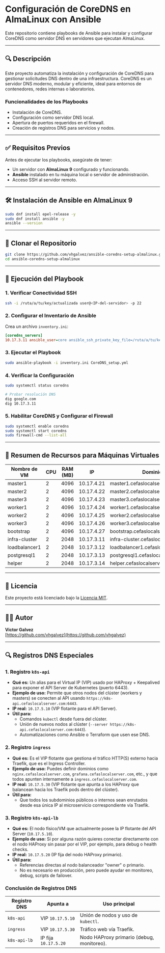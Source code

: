 # Configuración de CoreDNS en AlmaLinux con Ansible

Este repositorio contiene playbooks de Ansible para instalar y configurar CoreDNS como servidor DNS en servidores que ejecutan AlmaLinux.

---

## 🔍 Descripción

Este proyecto automatiza la instalación y configuración de CoreDNS para gestionar solicitudes DNS dentro de una infraestructura. CoreDNS es un servidor DNS moderno, modular y eficiente, ideal para entornos de contenedores, redes internas o laboratorios.

### Funcionalidades de los Playbooks

- Instalación de CoreDNS.
- Configuración como servidor DNS local.
- Apertura de puertos requeridos en el firewall.
- Creación de registros DNS para servicios y nodos.

---

## ✅ Requisitos Previos

Antes de ejecutar los playbooks, asegúrate de tener:

- Un servidor con **AlmaLinux 9** configurado y funcionando.
- **Ansible** instalado en tu máquina local o servidor de administración.
- Acceso SSH al servidor remoto.

---

## 🛠️ Instalación de Ansible en AlmaLinux 9

```bash
sudo dnf install epel-release -y
sudo dnf install ansible -y
ansible --version
```

---

## 👀 Clonar el Repositorio

```bash
git clone https://github.com/vhgalvez/ansible-coredns-setup-almalinux.git
cd ansible-coredns-setup-almalinux
```

---

## 🚪 Ejecución del Playbook

### 1. Verificar Conectividad SSH

```bash
ssh -i /ruta/a/tu/key/actualizada user@<IP-del-servidor> -p 22
```

### 2. Configurar el Inventario de Ansible

Crea un archivo `inventory.ini`:

```ini
[coredns_servers]
10.17.3.11 ansible_user=core ansible_ssh_private_key_file=/ruta/a/tu/key/actualizada ansible_port=22
```

### 3. Ejecutar el Playbook

```bash
sudo ansible-playbook -i inventory.ini CoreDNS_setup.yml
```

### 4. Verificar la Configuración

```bash
sudo systemctl status coredns

# Probar resolución DNS
dig google.com
dig 10.17.3.11
```

### 5. Habilitar CoreDNS y Configurar el Firewall

```bash
sudo systemctl enable coredns
sudo systemctl start coredns
sudo firewall-cmd --list-all
```

---

## 📄 Resumen de Recursos para Máquinas Virtuales

| Nombre de VM     | CPU | RAM (MB) | IP           | Dominio                           | Disco (GB) | Hostname     |
|------------------|-----|----------|--------------|-----------------------------------|------------|--------------|
| master1          | 2   | 4096     | 10.17.4.21   | master1.cefaslocalserver.com      | 50         | master1      |
| master2          | 2   | 4096     | 10.17.4.22   | master2.cefaslocalserver.com      | 50         | master2      |
| master3          | 2   | 4096     | 10.17.4.23   | master3.cefaslocalserver.com      | 50         | master3      |
| worker1          | 2   | 4096     | 10.17.4.24   | worker1.cefaslocalserver.com      | 50         | worker1      |
| worker2          | 2   | 4096     | 10.17.4.25   | worker2.cefaslocalserver.com      | 50         | worker2      |
| worker3          | 2   | 4096     | 10.17.4.26   | worker3.cefaslocalserver.com      | 50         | worker3      |
| bootstrap        | 2   | 4096     | 10.17.4.27   | bootstrap.cefaslocalserver.com    | 50         | bootstrap    |
| infra-cluster    | 2   | 2048     | 10.17.3.11   | infra-cluster.cefaslocalserver.com| 32         | infra-cluster|
| loadbalancer1    | 2   | 2048     | 10.17.3.12   | loadbalancer1.cefaslocalserver.com| 32         | loadbalancer1|
| postgresql1      | 2   | 2048     | 10.17.3.13   | postgresql1.cefaslocalserver.com  | 32         | postgresql1  |
| helper           | 2   | 2048     | 10.17.3.14   | helper.cefaslocalserver.com       | 32         | helper_node  |

---

## 🔖 Licencia

Este proyecto está licenciado bajo la [Licencia MIT](https://opensource.org/licenses/MIT).

---

## 👨‍💼 Autor

**Victor Galvez**  
[https://github.com/vhgalvez](https://github.com/vhgalvez)

---

## 🔍 Registros DNS Especiales

### 1. Registro `k8s-api`

- **Qué es:** Un alias para el Virtual IP (VIP) usado por HAProxy + Keepalived para exponer el API Server de Kubernetes (puerto 6443).
- **Ejemplo de uso:** Permite que otros nodos del clúster (workers y masters) se conecten al API usando `https://k8s-api.cefaslocalserver.com:6443`.
- **IP real:** `10.17.5.10` (VIP flotante para el API Server).
- **Útil para:**
  - Comandos `kubectl` desde fuera del clúster.
  - Unión de nuevos nodos al clúster (`--server https://k8s-api.cefaslocalserver.com:6443`).
  - Automatizaciones como Ansible o Terraform que usen ese DNS.

### 2. Registro `ingress`

- **Qué es:** Es el VIP flotante que gestiona el tráfico HTTP(S) externo hacia Traefik, que es el Ingress Controller.
- **Ejemplo de uso:** Puedes definir dominios como `nginx.cefaslocalserver.com`, `grafana.cefaslocalserver.com`, etc., y que todos apunten internamente a `ingress.cefaslocalserver.com`.
- **IP real:** `10.17.5.30` (VIP flotante que apunta a los HAProxy que balancean hacia los Traefik pods dentro del clúster).
- **Útil para:**
  - Que todos los subdominios públicos o internos sean enrutados desde esa única IP al microservicio correspondiente vía Traefik.

### 3. Registro `k8s-api-lb`

- **Qué es:** El nodo físico/VM que actualmente posee la IP flotante del API Server (`10.17.5.10`).
- **Ejemplo de uso:** Si por alguna razón quieres conectar directamente con el nodo HAProxy sin pasar por el VIP, por ejemplo, para debug o health checks.
- **IP real:** `10.17.5.20` (IP fija del nodo HAProxy primario).
- **Útil para:**
  - Referencias directas al nodo balanceador "owner" o primario.
  - No es necesario en producción, pero puede ayudar en monitoreo, debug, scripts de failover.

### Conclusión de Registros DNS

| Registro DNS | Apunta a       | Uso principal                          |
|--------------|----------------|----------------------------------------|
| `k8s-api`    | VIP `10.17.5.10` | Unión de nodos y uso de `kubectl`.     |
| `ingress`    | VIP `10.17.5.30` | Tráfico web vía Traefik.              |
| `k8s-api-lb` | IP fija `10.17.5.20` | Nodo HAProxy primario (debug, monitoreo). |
